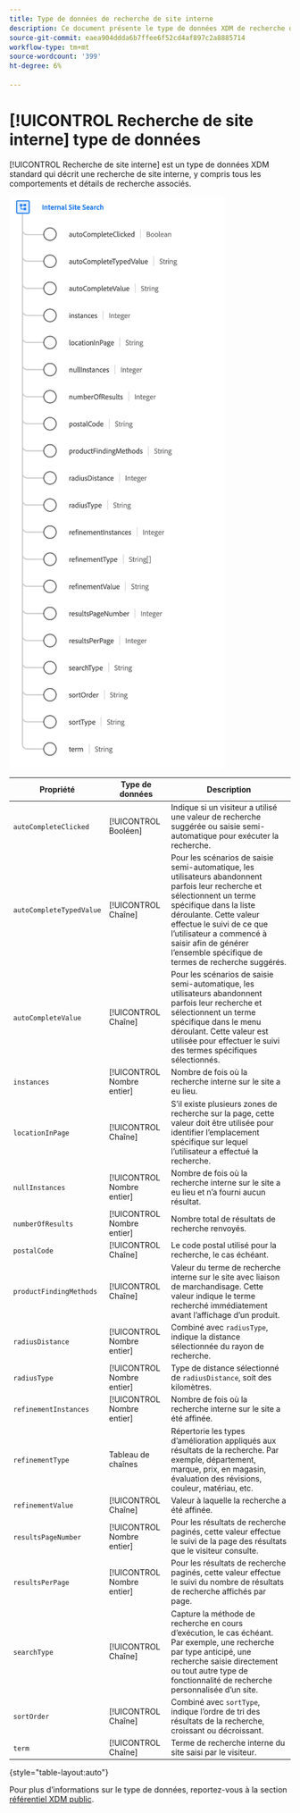 ```yaml
---
title: Type de données de recherche de site interne
description: Ce document présente le type de données XDM de recherche de site interne.
source-git-commit: eaea904ddda6b7ffee6f52cd4af897c2a8885714
workflow-type: tm+mt
source-wordcount: '399'
ht-degree: 6%

---
```


# [!UICONTROL Recherche de site interne] type de données

[!UICONTROL Recherche de site interne] est un type de données XDM standard qui décrit une recherche de site interne, y compris tous les comportements et détails de recherche associés.

![](../images/data-types/internal-site-search.png)

| Propriété | Type de données | Description |
| --- | --- | --- |
| `autoCompleteClicked` | [!UICONTROL Booléen] | Indique si un visiteur a utilisé une valeur de recherche suggérée ou saisie semi-automatique pour exécuter la recherche. |
| `autoCompleteTypedValue` | [!UICONTROL Chaîne] | Pour les scénarios de saisie semi-automatique, les utilisateurs abandonnent parfois leur recherche et sélectionnent un terme spécifique dans la liste déroulante. Cette valeur effectue le suivi de ce que l’utilisateur a commencé à saisir afin de générer l’ensemble spécifique de termes de recherche suggérés. |
| `autoCompleteValue` | [!UICONTROL Chaîne] | Pour les scénarios de saisie semi-automatique, les utilisateurs abandonnent parfois leur recherche et sélectionnent un terme spécifique dans le menu déroulant. Cette valeur est utilisée pour effectuer le suivi des termes spécifiques sélectionnés. |
| `instances` | [!UICONTROL Nombre entier] | Nombre de fois où la recherche interne sur le site a eu lieu. |
| `locationInPage` | [!UICONTROL Chaîne] | S’il existe plusieurs zones de recherche sur la page, cette valeur doit être utilisée pour identifier l’emplacement spécifique sur lequel l’utilisateur a effectué la recherche. |
| `nullInstances` | [!UICONTROL Nombre entier] | Nombre de fois où la recherche interne sur le site a eu lieu et n’a fourni aucun résultat. |
| `numberOfResults` | [!UICONTROL Nombre entier] | Nombre total de résultats de recherche renvoyés. |
| `postalCode` | [!UICONTROL Chaîne] | Le code postal utilisé pour la recherche, le cas échéant. |
| `productFindingMethods` | [!UICONTROL Chaîne] | Valeur du terme de recherche interne sur le site avec liaison de marchandisage. Cette valeur indique le terme recherché immédiatement avant l’affichage d’un produit. |
| `radiusDistance` | [!UICONTROL Nombre entier] | Combiné avec `radiusType`, indique la distance sélectionnée du rayon de recherche. |
| `radiusType` | [!UICONTROL Nombre entier] | Type de distance sélectionné de `radiusDistance`, soit des kilomètres. |
| `refinementInstances` | [!UICONTROL Nombre entier] | Nombre de fois où la recherche interne sur le site a été affinée. |
| `refinementType` | Tableau de chaînes | Répertorie les types d’amélioration appliqués aux résultats de la recherche. Par exemple, département, marque, prix, en magasin, évaluation des révisions, couleur, matériau, etc. |
| `refinementValue` | [!UICONTROL Chaîne] | Valeur à laquelle la recherche a été affinée. |
| `resultsPageNumber` | [!UICONTROL Nombre entier] | Pour les résultats de recherche paginés, cette valeur effectue le suivi de la page des résultats que le visiteur consulte. |
| `resultsPerPage` | [!UICONTROL Nombre entier] | Pour les résultats de recherche paginés, cette valeur effectue le suivi du nombre de résultats de recherche affichés par page. |
| `searchType` | [!UICONTROL Chaîne] | Capture la méthode de recherche en cours d’exécution, le cas échéant. Par exemple, une recherche par type anticipé, une recherche saisie directement ou tout autre type de fonctionnalité de recherche personnalisée d’un site. |
| `sortOrder` | [!UICONTROL Chaîne] | Combiné avec `sortType`, indique l’ordre de tri des résultats de la recherche, croissant ou décroissant. |
| `term` | [!UICONTROL Chaîne] | Terme de recherche interne du site saisi par le visiteur. |

{style=&quot;table-layout:auto&quot;}

Pour plus d’informations sur le type de données, reportez-vous à la section [référentiel XDM public](https://github.com/adobe/xdm/blob/master/docs/reference/datatypes/internal-site-search.schema.json).
